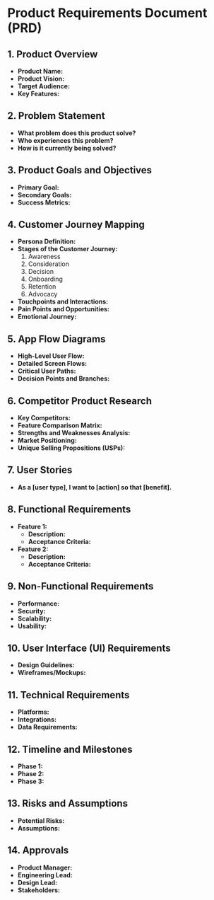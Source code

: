 # Product Requirements Document (PRD)

## 1. Product Overview
- **Product Name:**
- **Product Vision:**
- **Target Audience:**
- **Key Features:**

## 2. Problem Statement
- **What problem does this product solve?**
- **Who experiences this problem?**
- **How is it currently being solved?**

## 3. Product Goals and Objectives
- **Primary Goal:**
- **Secondary Goals:**
- **Success Metrics:**

## 4. Customer Journey Mapping
- **Persona Definition:**
- **Stages of the Customer Journey:**
  1. Awareness
  2. Consideration
  3. Decision
  4. Onboarding
  5. Retention
  6. Advocacy
- **Touchpoints and Interactions:**
- **Pain Points and Opportunities:**
- **Emotional Journey:**

## 5. App Flow Diagrams
- **High-Level User Flow:**
- **Detailed Screen Flows:**
- **Critical User Paths:**
- **Decision Points and Branches:**

## 6. Competitor Product Research
- **Key Competitors:**
- **Feature Comparison Matrix:**
- **Strengths and Weaknesses Analysis:**
- **Market Positioning:**
- **Unique Selling Propositions (USPs):**

## 7. User Stories
- **As a [user type], I want to [action] so that [benefit].**

## 8. Functional Requirements
- **Feature 1:**
  - **Description:**
  - **Acceptance Criteria:**
- **Feature 2:**
  - **Description:**
  - **Acceptance Criteria:**

## 9. Non-Functional Requirements
- **Performance:**
- **Security:**
- **Scalability:**
- **Usability:**

## 10. User Interface (UI) Requirements
- **Design Guidelines:**
- **Wireframes/Mockups:**

## 11. Technical Requirements
- **Platforms:**
- **Integrations:**
- **Data Requirements:**

## 12. Timeline and Milestones
- **Phase 1:**
- **Phase 2:**
- **Phase 3:**

## 13. Risks and Assumptions
- **Potential Risks:**
- **Assumptions:**

## 14. Approvals
- **Product Manager:**
- **Engineering Lead:**
- **Design Lead:**
- **Stakeholders:**
